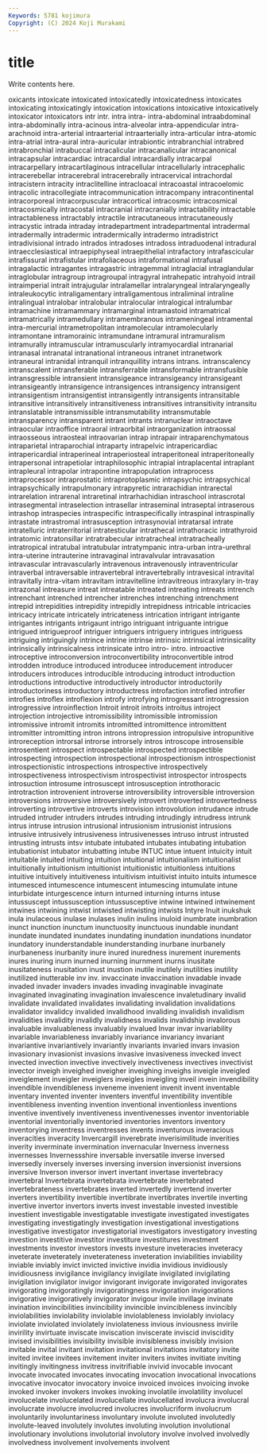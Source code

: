 ```yaml
---
Keywords: 5781 kojimura
Copyright: (C) 2024 Koji Murakami
---
```


# title

Write contents here.



oxicants intoxicate intoxicated intoxicatedly intoxicatedness intoxicates intoxicating intoxicatingly
intoxication intoxications intoxicative intoxicatively intoxicator intoxicators intr intr. intra intra-
intra-abdominal intraabdominal intra-abdominally intra-acinous intra-alveolar intra-appendicular intra-arachnoid intra-arterial intraarterial intraarterially
intra-articular intra-atomic intra-atrial intra-aural intra-auricular intrabiontic intrabranchial intrabred intrabronchial intrabuccal
intracalicular intracanalicular intracanonical intracapsular intracardiac intracardial intracardially intracarpal intracarpellary intracartilaginous
intracellular intracellularly intracephalic intracerebellar intracerebral intracerebrally intracervical intrachordal intracistern intracity
intraclitelline intracloacal intracoastal intracoelomic intracolic intracollegiate intracommunication intracompany intracontinental intracorporeal
intracorpuscular intracortical intracosmic intracosmical intracosmically intracostal intracranial intracranially intractability intractable
intractableness intractably intractile intracutaneous intracutaneously intracystic intrada intraday intradepartment intradepartmental
intradermal intradermally intradermic intradermically intradermo intradistrict intradivisional intrado intrados intradoses
intradoss intraduodenal intradural intraecclesiastical intraepiphyseal intraepithelial intrafactory intrafascicular intrafissural intrafistular
intrafoliaceous intraformational intrafusal intragalactic intragantes intragastric intragemmal intraglacial intraglandular intraglobular
intragroup intragroupal intragyral intrahepatic intrahyoid intrail intraimperial intrait intrajugular intralamellar
intralaryngeal intralaryngeally intraleukocytic intraligamentary intraligamentous intraliminal intraline intralingual intralobar intralobular
intralocular intralogical intralumbar intramachine intramammary intramarginal intramastoid intramatrical intramatrically intramedullary
intramembranous intrameningeal intramental intra-mercurial intrametropolitan intramolecular intramolecularly intramontane intramorainic intramundane
intramural intramuralism intramurally intramuscular intramuscularly intramyocardial intranarial intranasal intranatal intranational
intraneous intranet intranetwork intraneural intranidal intranquil intranquillity intrans intrans. intranscalency
intranscalent intransferable intransferrable intransformable intransfusible intransgressible intransient intransigeance intransigeancy intransigeant
intransigeantly intransigence intransigences intransigency intransigent intransigentism intransigentist intransigently intransigents intransitable
intransitive intransitively intransitiveness intransitives intransitivity intransitu intranslatable intransmissible intransmutability intransmutable
intransparency intransparent intrant intrants intranuclear intraoctave intraocular intraoffice intraoral intraorbital
intraorganization intraossal intraosseous intraosteal intraovarian intrap intrapair intraparenchymatous intraparietal intraparochial
intraparty intrapelvic intrapericardiac intrapericardial intraperineal intraperiosteal intraperitoneal intraperitoneally intrapersonal intrapetiolar
intraphilosophic intrapial intraplacental intraplant intrapleural intrapolar intrapontine intrapopulation intraprocess intraprocessor
intraprostatic intraprotoplasmic intrapsychic intrapsychical intrapsychically intrapulmonary intrapyretic intrarachidian intrarectal intrarelation
intrarenal intraretinal intrarhachidian intraschool intrascrotal intrasegmental intraselection intrasellar intraseminal intraseptal
intraserous intrashop intraspecies intraspecific intraspecifically intraspinal intraspinally intrastate intrastromal intrasusception
intrasynovial intratarsal intrate intratelluric intraterritorial intratesticular intrathecal intrathoracic intrathyroid intratomic
intratonsillar intratrabecular intratracheal intratracheally intratropical intratubal intratubular intratympanic intra-urban intra-urethral
intra-uterine intrauterine intravaginal intravalvular intravasation intravascular intravascularly intravenous intravenously intraventricular
intraverbal intraversable intravertebral intravertebrally intravesical intravital intravitally intra-vitam intravitam intravitelline
intravitreous intraxylary in-tray intrazonal intreasure intreat intreatable intreated intreating intreats
intrench intrenchant intrenched intrencher intrenches intrenching intrenchment intrepid intrepidities intrepidity
intrepidly intrepidness intricable intricacies intricacy intricate intricately intricateness intrication intrigant
intrigante intrigantes intrigants intrigaunt intrigo intriguant intriguante intrigue intrigued intrigueproof
intriguer intriguers intriguery intrigues intriguess intriguing intriguingly intrince intrine intrinse
intrinsic intrinsical intrinsicality intrinsically intrinsicalness intrinsicate intro intro- intro. introactive
introceptive introconversion introconvertibility introconvertible introd introdden introduce introduced introducee introducement
introducer introducers introduces introducible introducing introduct introduction introductions introductive introductively
introductor introductorily introductoriness introductory introductress introfaction introfied introfier introfies introflex
introflexion introfy introfying introgressant introgression introgressive introinflection Introit introit introits
introitus introject introjection introjective intromissibility intromissible intromission intromissive intromit intromits
intromitted intromittence intromittent intromitter intromitting intron introns intropression intropulsive intropunitive
introreception introrsal introrse introrsely intros introscope introsensible introsentient introspect introspectable
introspected introspectible introspecting introspection introspectional introspectionism introspectionist introspectionistic introspections introspective
introspectively introspectiveness introspectivism introspectivist introspector introspects introsuction introsume introsuscept introsusception
introthoracic introtraction introvenient introverse introversibility introversible introversion introversions introversive introversively
introvert introverted introvertedness introverting introvertive introverts introvision introvolution intrudance intrude
intruded intruder intruders intrudes intruding intrudingly intrudress intrunk intrus intruse
intrusion intrusional intrusionism intrusionist intrusions intrusive intrusively intrusiveness intrusivenesses intruso
intrust intrusted intrusting intrusts intsv intubate intubated intubates intubating intubation
intubationist intubator intubatting intube INTUC intue intuent intuicity intuit intuitable
intuited intuiting intuition intuitional intuitionalism intuitionalist intuitionally intuitionism intuitionist intuitionistic
intuitionless intuitions intuitive intuitively intuitiveness intuitivism intuitivist intuito intuits intumesce
intumesced intumescence intumescent intumescing intumulate intune inturbidate inturgescence inturn inturned
inturning inturns intuse intussuscept intussusception intussusceptive intwine intwined intwinement intwines
intwining intwist intwisted intwisting intwists Intyre Inuit inukshuk inula inulaceous
inulase inulases inulin inulins inuloid inumbrate inumbration inunct inunction inunctum
inunctuosity inunctuous inundable inundant inundate inundated inundates inundating inundation inundations
inundator inundatory inunderstandable inunderstanding inurbane inurbanely inurbaneness inurbanity inure inured
inuredness inurement inurements inures inuring inurn inurned inurning inurnment inurns
inusitate inusitateness inusitation inust inustion inutile inutilely inutilities inutility inutilized
inutterable inv inv. invaccinate invaccination invadable invade invaded invader invaders
invades invading invaginable invaginate invaginated invaginating invagination invalescence invaletudinary invalid
invalidate invalidated invalidates invalidating invalidation invalidations invalidator invalidcy invalided invalidhood
invaliding invalidish invalidism invalidities invalidity invalidly invalidness invalids invalidship invalorous
invaluable invaluableness invaluably invalued Invar invar invariability invariable invariableness invariably
invariance invariancy invariant invariantive invariantively invariantly invariants invaried invars invasion
invasionary invasionist invasions invasive invasiveness invecked invect invected invection invective
invectively invectiveness invectives invectivist invector inveigh inveighed inveigher inveighing inveighs
inveigle inveigled inveiglement inveigler inveiglers inveigles inveigling inveil invein invendibility
invendible invendibleness inveneme invenient invenit invent inventable inventary invented inventer
inventers inventful inventibility inventible inventibleness inventing invention inventional inventionless inventions
inventive inventively inventiveness inventivenesses inventor inventoriable inventorial inventorially inventoried inventories
inventors inventory inventorying inventress inventresses invents inventurous inveracious inveracities inveracity
Invercargill inverebrate inverisimilitude inverities inverity inverminate invermination invernacular Inverness inverness
invernesses Invernessshire inversable inversatile inverse inversed inversedly inversely inverses inversing
inversion inversionist inversions inversive Inverson inversor invert invertant invertase invertebracy
invertebral Invertebrata invertebrata invertebrate invertebrated invertebrateness invertebrates inverted invertedly invertend
inverter inverters invertibility invertible invertibrate invertibrates invertile inverting invertive invertor
invertors inverts invest investable invested investible investient investigable investigatable investigate
investigated investigates investigating investigatingly investigation investigational investigations investigative investigator investigatorial
investigators investigatory investing investion investitive investitor investiture investitures investment investments
investor investors invests investure inveteracies inveteracy inveterate inveterately inveterateness inveteration
inviabilities inviability inviable inviably invict invicted invictive invidia invidious invidiously
invidiousness invigilance invigilancy invigilate invigilated invigilating invigilation invigilator invigor invigorant
invigorate invigorated invigorates invigorating invigoratingly invigoratingness invigoration invigorations invigorative invigoratively
invigorator invigour invile invillage invinate invination invincibilities invincibility invincible invincibleness
invincibly inviolabilities inviolability inviolable inviolableness inviolably inviolacy inviolate inviolated inviolately
inviolateness invious inviousness invirile invirility invirtuate inviscate inviscation inviscerate inviscid
inviscidity invised invisibilities invisibility invisible invisibleness invisibly invision invitable invital
invitant invitation invitational invitations invitatory invite invited invitee invitees invitement
inviter inviters invites invitiate inviting invitingly invitingness invitress invitrifiable invivid
invocable invocant invocate invocated invocates invocating invocation invocational invocations invocative
invocator invocatory invoice invoiced invoices invoicing invoke invoked invoker invokers
invokes invoking involatile involatility involucel involucelate involucelated involucellate involucellated involucra
involucral involucrate involucre involucred involucres involucriform involucrum involuntarily involuntariness involuntary
involute involuted involutedly involute-leaved involutely involutes involuting involution involutional involutionary
involutions involutorial involutory involve involved involvedly involvedness involvement involvements involvent
